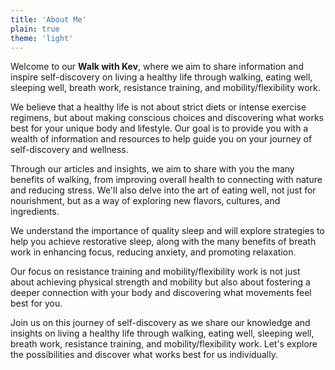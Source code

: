 ```yaml
---
title: 'About Me'
plain: true
theme: 'light'
---
```

Welcome to our **Walk with Kev**, where we aim to share information and inspire self-discovery on living a healthy life through walking, eating well, sleeping well, breath work, resistance training, and mobility/flexibility work.

We believe that a healthy life is not about strict diets or intense exercise regimens, but about making conscious choices and discovering what works best for your unique body and lifestyle. Our goal is to provide you with a wealth of information and resources to help guide you on your journey of self-discovery and wellness.

Through our articles and insights, we aim to share with you the many benefits of walking, from improving overall health to connecting with nature and reducing stress. We'll also delve into the art of eating well, not just for nourishment, but as a way of exploring new flavors, cultures, and ingredients.

We understand the importance of quality sleep and will explore strategies to help you achieve restorative sleep, along with the many benefits of breath work in enhancing focus, reducing anxiety, and promoting relaxation.

Our focus on resistance training and mobility/flexibility work is not just about achieving physical strength and mobility but also about fostering a deeper connection with your body and discovering what movements feel best for you.

Join us on this journey of self-discovery as we share our knowledge and insights on living a healthy life through walking, eating well, sleeping well, breath work, resistance training, and mobility/flexibility work. Let's explore the possibilities and discover what works best for us individually.
